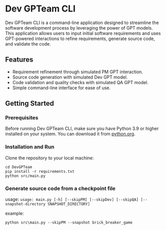 # Dev GPTeam CLI

Dev GPTeam CLI is a command-line application designed to streamline the software development process by leveraging the power of GPT models. This application allows users to input initial software requirements and uses GPT-powered interactions to refine requirements, generate source code, and validate the code.

## Features

- Requirement refinement through simulated PM GPT interaction.
- Source code generation with simulated Dev GPT model.
- Code validation and quality checks with simulated QA GPT model.
- Simple command-line interface for ease of use.

## Getting Started

### Prerequisites

Before running Dev GPTeam CLI, make sure you have Python 3.9 or higher installed on your system. You can download it from [python.org](https://www.python.org/downloads/).

### Installation and Run

Clone the repository to your local machine:

```
cd DevGPTeam
pip install -r requirements.txt
python src/main.py
```

### Generate source code from a checkpoint file

usage:
`usage: main.py [-h] [--skipPM] [--skipDev] [--skipQA] [--snapshot-directory SNAPSHOT_DIRECTORY]`

example:

```
python src\main.py --skipPM --snapshot brick_breaker_game
```
